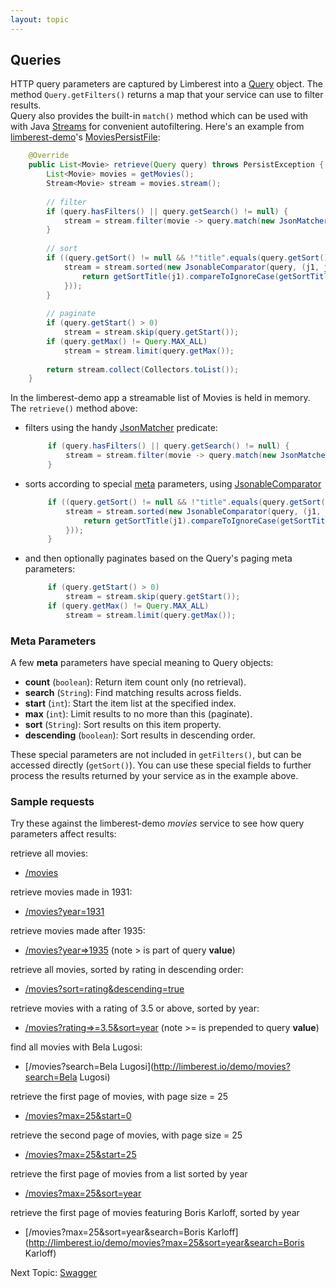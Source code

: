 ```yaml
---
layout: topic
---
```

## Queries
HTTP query parameters are captured by Limberest into a [Query](../javadoc/io/limberest/service/Query.html)
object.  The method `Query.getFilters()` returns a map that your service can use to filter results.  
Query also provides the built-in `match()` method which can be used with with Java
[Streams](http://www.oracle.com/technetwork/articles/java/ma14-java-se-8-streams-2177646.html) for 
convenient autofiltering.  Here's an example from [limberest-demo](../demo/)'s
[MoviesPersistFile](https://github.com/limberest/limberest-demo/blob/master/src/io/limberest/demo/persist/MoviesPersistFile.java): 
```java
    @Override
    public List<Movie> retrieve(Query query) throws PersistException {
        List<Movie> movies = getMovies();
        Stream<Movie> stream = movies.stream();
        
        // filter
        if (query.hasFilters() || query.getSearch() != null) {
            stream = stream.filter(movie -> query.match(new JsonMatcher(movie.toJson())));
        }
        
        // sort
        if ((query.getSort() != null && !"title".equals(query.getSort())) || query.isDescending()) {
            stream = stream.sorted(new JsonableComparator(query, (j1, j2) -> {
                return getSortTitle(j1).compareToIgnoreCase(getSortTitle(j2));
            }));
        }
        
        // paginate
        if (query.getStart() > 0)
            stream = stream.skip(query.getStart());
        if (query.getMax() != Query.MAX_ALL)
            stream = stream.limit(query.getMax());
        
        return stream.collect(Collectors.toList());
    }
```

In the limberest-demo app a streamable list of Movies is held in memory.  The `retrieve()` method above:
 - filters using the handy [JsonMatcher](../javadoc/io/limberest/json/JsonMatcher.html) predicate:
   ```java
        if (query.hasFilters() || query.getSearch() != null) {
            stream = stream.filter(movie -> query.match(new JsonMatcher(movie.toJson())));
        }
   ```   
 - sorts according to special [meta](#meta) parameters, using 
   [JsonableComparator](../javadoc/io/limberest/json/JsonableComparator.html)
   ```java
        if ((query.getSort() != null && !"title".equals(query.getSort())) || query.isDescending()) {
            stream = stream.sorted(new JsonableComparator(query, (j1, j2) -> {
                return getSortTitle(j1).compareToIgnoreCase(getSortTitle(j2));
            }));
        }
   ```   
 - and then optionally paginates based on the Query's paging meta parameters:
   ```java
        if (query.getStart() > 0)
            stream = stream.skip(query.getStart());
        if (query.getMax() != Query.MAX_ALL)
            stream = stream.limit(query.getMax());
   ```

<a name="meta"></a>
### Meta Parameters
A few **meta** parameters have special meaning to Query objects:
  - **count** (`boolean`): Return item count only (no retrieval).
  - **search** (`String`): Find matching results across fields.
  - **start** (`int`): Start the item list at the specified index.
  - **max** (`int`): Limit results to no more than this (paginate).
  - **sort** (`String`): Sort results on this item property.
  - **descending** (`boolean`): Sort results in descending order.

These special parameters are not included in `getFilters()`, but can be accessed directly (`getSort()`).
You can use these special fields to further process the results returned by your service as in the example above.

<a name="sample-requests"></a>
### Sample requests 
Try these against the limberest-demo _movies_ service to see how query parameters affect results:

retrieve all movies:
 - [/movies](http://limberest.io/demo/movies)

retrieve movies made in 1931:
 - [/movies?year=1931](http://limberest.io/demo/movies?year=1931)

retrieve movies made after 1935:
 - [/movies?year=>1935](http://limberest.io/demo/movies?year=>1935)
   (note > is part of query **value**)

retrieve all movies, sorted by rating in descending order:
 - [/movies?sort=rating&descending=true](http://limberest.io/demo/movies?sort=rating&descending=true)

retrieve movies with a rating of 3.5 or above, sorted by year:
 - [/movies?rating=>=3.5&sort=year](http://limberest.io/demo/movies?rating=>=3.5&sort=year)
   (note >= is prepended to query **value**)

find all movies with Bela Lugosi:
 - [/movies?search=Bela Lugosi](http://limberest.io/demo/movies?search=Bela Lugosi)

retrieve the first page of movies, with page size = 25
 - [/movies?max=25&start=0](http://limberest.io/demo/movies?max=25&start=0)

retrieve the second page of movies, with page size = 25
 - [/movies?max=25&start=25](http://limberest.io/demo/movies?max=25&start=25)

retrieve the first page of movies from a list sorted by year
 - [/movies?max=25&sort=year](http://limberest.io/demo/movies?max=25&sort=year)

retrieve the first page of movies featuring Boris Karloff, sorted by year
 - [/movies?max=25&sort=year&search=Boris Karloff](http://limberest.io/demo/movies?max=25&sort=year&search=Boris Karloff)
 
Next Topic: [Swagger](swagger)